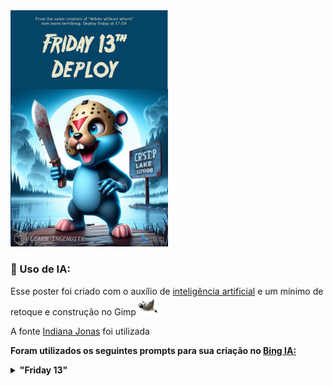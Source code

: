 <img src="./poster.png" width="50%">

### :robot: Uso de IA:

Esse poster foi criado com o auxílio de [inteligência artificial](https://www.bing.com/images/) e um mínimo de 
retoque e construção no Gimp [<img src="../../assets/icons/gimp.svg" width="30" height="30" title="Gimp" alt="Logo do Gimp" />](https://www.gimp.org/)

A fonte [Indiana Jonas](https://www.dafont.com/friday13.font) foi utilizada


__Foram utilizados os seguintes prompts para sua criação no [Bing IA:](https://www.bing.com/images/create/)__

<details>
  <summary><b>"Friday 13" </b></summary>
<i>"Gopher azul com mascara de hoquei segurando um facao acima da cabeca de maneira assustadora como o personagem de sextafeira 13, ao fundo a placa do cristal lake e o lago com densa fumaca em estilo cartoon 3d realista estilizado"<b>(sic)</b></i>
</details>
